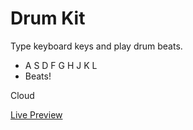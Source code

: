 # Drum Kit

Type keyboard keys and play drum beats.

- A S D F G H J K L
- Beats!

Cloud

[Live Preview](#)
